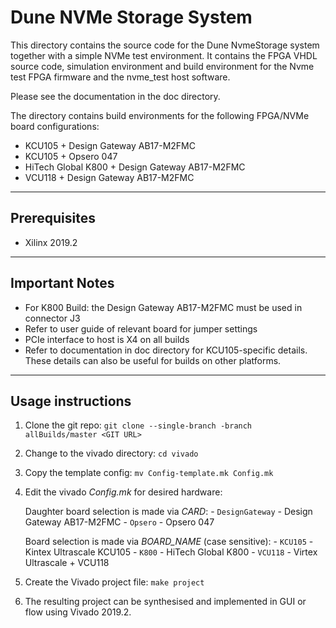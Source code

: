 Dune NVMe Storage System
===========================

This directory contains the source code for the Dune NvmeStorage system together with a simple
NVMe test environment. It contains the FPGA VHDL source code, simulation environment and build
environment for the Nvme test FPGA firmware and the nvme_test host software.

Please see the documentation in the doc directory.

The directory contains build environments for the following FPGA/NVMe board configurations:

- KCU105 + Design Gateway AB17-M2FMC
- KCU105 + Opsero 047
- HiTech Global K800 + Design Gateway AB17-M2FMC
- VCU118 + Design Gateway AB17-M2FMC

---
## Prerequisites
- Xilinx 2019.2

---
## Important Notes
- For K800 Build: the Design Gateway AB17-M2FMC must be used in connector J3
- Refer to user guide of relevant board for jumper settings
- PCIe interface to host is X4 on all builds
- Refer to documentation in doc directory for KCU105-specific details. These details can also be useful for builds on other platforms.

---
## Usage instructions
1. Clone the git repo: 
    `git clone --single-branch -branch allBuilds/master <GIT URL>`

2. Change to the vivado directory: `cd vivado`

3. Copy the template config: `mv Config-template.mk Config.mk`

4. Edit the vivado *Config.mk* for desired hardware:

    Daughter board selection is made via *CARD*:
        - `DesignGateway` - Design Gateway AB17-M2FMC
        - `Opsero` - Opsero 047

    Board selection is made via *BOARD_NAME* (case sensitive):
        - `KCU105` - Kintex Ultrascale KCU105
        - `K800` - HiTech Global K800
        - `VCU118` - Virtex Ultrascale + VCU118

5. Create the Vivado project file: `make project`

6. The resulting project can be synthesised and implemented in GUI or flow using Vivado 2019.2.
